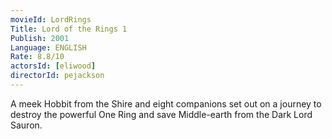 ```yaml
---
movieId: LordRings
Title: Lord of the Rings 1
Publish: 2001
Language: ENGLISH
Rate: 8.8/10
actorsId: [eliwood]
directorId: pejackson
---
```


A meek Hobbit from the Shire and eight companions set out on a journey to destroy the powerful One Ring and save Middle-earth from the Dark Lord Sauron.